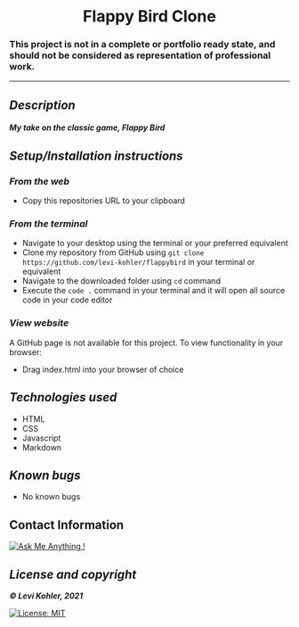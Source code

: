 # <div align="center">Flappy Bird Clone</div>

### This project is not in a complete or portfolio ready state, and should not be considered as representation of professional work.
___
## *Description*    
#### *My take on the classic game, Flappy Bird*

## *Setup/Installation instructions*
### *From the web*
* Copy this repositories URL to your clipboard
### *From the terminal*
* Navigate to your desktop using the terminal or your preferred equivalent
* Clone my repository from GitHub using `git clone https://github.com/levi-kohler/flappybird` in your terminal or equivalent
* Navigate to the downloaded folder using `cd` command
* Execute the `code .` command in your terminal and it will open all source code in your code editor

###  *View website*
A GitHub page is not available for this project. To view functionality in your browser:
* Drag index.html into your browser of choice

## *Technologies used*
* HTML
* CSS
* Javascript
* Markdown

## *Known bugs*
* No known bugs


## Contact Information
[![Ask Me Anything !](https://img.shields.io/badge/Ask%20me-anything-1abc9c.svg)](mailto:kohler.la01+github@gmail.com)

## *License and copyright*

***© Levi Kohler, 2021***

[![License: MIT](https://img.shields.io/badge/License-MIT-yellow.svg)](https://opensource.org/licenses/MIT)